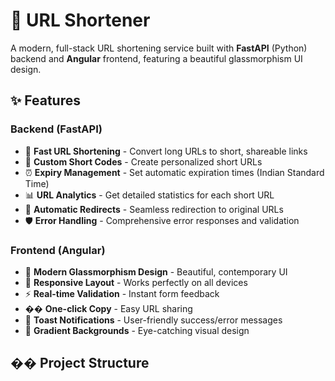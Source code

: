 # 🔗 URL Shortener

A modern, full-stack URL shortening service built with **FastAPI** (Python) backend and **Angular** frontend, featuring a beautiful glassmorphism UI design.

## ✨ Features

### Backend (FastAPI)
- 🚀 **Fast URL Shortening** - Convert long URLs to short, shareable links
- 🎯 **Custom Short Codes** - Create personalized short URLs
- ⏰ **Expiry Management** - Set automatic expiration times (Indian Standard Time)
- 📊 **URL Analytics** - Get detailed statistics for each short URL
- 🔄 **Automatic Redirects** - Seamless redirection to original URLs
- 🛡️ **Error Handling** - Comprehensive error responses and validation

### Frontend (Angular)
- 🎨 **Modern Glassmorphism Design** - Beautiful, contemporary UI
- 📱 **Responsive Layout** - Works perfectly on all devices
- ⚡ **Real-time Validation** - Instant form feedback
- �� **One-click Copy** - Easy URL sharing
- 🎉 **Toast Notifications** - User-friendly success/error messages
- 🌈 **Gradient Backgrounds** - Eye-catching visual design

## ��️ Project Structure
